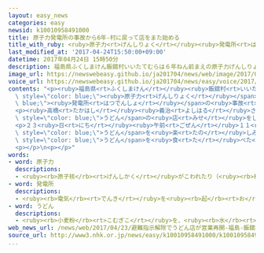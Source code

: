 ```yaml
---
layout: easy_news
categories: easy
newsid: k10010958491000
title: 原子力発電所の事故から6年-村に戻って店をまた始める
title_with_ruby: <ruby>原子力<rt>げんしりょく</rt></ruby><ruby>発電所<rt>はつでんしょ</rt></ruby>の<ruby>事故<rt>じこ</rt></ruby>から６<ruby>年<rt>ねん</rt></ruby>　<ruby>村<rt>むら</rt></ruby>に<ruby>戻<rt>もど</rt></ruby>って<ruby>店<rt>みせ</rt></ruby>をまた<ruby>始<rt>はじ</rt></ruby>める
last_modified_at: '2017-04-24T15:50:00+09:00'
datetime: 2017年04月24日 15時50分
description: 福島県ふくしまけん飯舘村いいたてむらは６年ねん前まえの原子力げんしりょく発電所はつでんしょの事故じこで住すむことができなくなりました。
image_url: https://newswebeasy.github.io/ja201704/news/web/image/2017/04/24/k10010958491000.jpg
voice_url: https://newswebeasy.github.io/ja201704/news/easy/voice/2017/04/24/k10010958491000.mp3
contents: "<p><ruby>福島県<rt>ふくしまけん</rt></ruby><ruby>飯舘村<rt>いいたてむら</rt></ruby>は６<ruby>年<rt>ねん</rt></ruby><ruby>前<rt>まえ</rt></ruby>、<span\
  \ style=\"color: blue;\"><ruby>原子力<rt>げんしりょく</rt></ruby></span><span style=\"color:\
  \ blue;\"><ruby>発電所<rt>はつでんしょ</rt></ruby></span>の<ruby>事故<rt>じこ</rt></ruby>で<ruby>住<rt>す</rt></ruby>むことができなくなりました。<ruby>村<rt>むら</rt></ruby>の<ruby>人<rt>ひと</rt></ruby>たちは<ruby>別<rt>べつ</rt></ruby>の<ruby>市<rt>し</rt></ruby>や<ruby>町<rt>まち</rt></ruby>で<ruby>生活<rt>せいかつ</rt></ruby>をしていますが、<ruby>先月<rt>せんげつ</rt></ruby><ruby>国<rt>くに</rt></ruby>が<ruby>戻<rt>もど</rt></ruby>ってもいいと<ruby>言<rt>い</rt></ruby>って<ruby>飯館村<rt>いいたてむら</rt></ruby>に<ruby>住<rt>す</rt></ruby>むことができるようになりました。</p>\n\
  <p><ruby>高橋<rt>たかはし</rt></ruby><ruby>義治<rt>よしはる</rt></ruby>さんは<ruby>飯館村<rt>いいたてむら</rt></ruby>で６０<ruby>年<rt>ねん</rt></ruby><ruby>続<rt>つづ</rt></ruby>く<span\
  \ style=\"color: blue;\">うどん</span>の<ruby>店<rt>みせ</rt></ruby>をしていました。<ruby>村<rt>むら</rt></ruby>を<ruby>出<rt>で</rt></ruby>たあと<ruby>別<rt>べつ</rt></ruby>の<ruby>市<rt>し</rt></ruby>で<ruby>店<rt>みせ</rt></ruby>をしていましたが、<ruby>村<rt>むら</rt></ruby>に<ruby>戻<rt>もど</rt></ruby>ってまた<ruby>店<rt>みせ</rt></ruby>を<ruby>始<rt>はじ</rt></ruby>めることにしました。</p>\n\
  <p>２３<ruby>日<rt>にち</rt></ruby><ruby>午前<rt>ごぜん</rt></ruby>１１<ruby>時<rt>じ</rt></ruby>に<ruby>店<rt>みせ</rt></ruby>が<ruby>開<rt>あ</rt></ruby>くと、<ruby>村<rt>むら</rt></ruby>に<ruby>戻<rt>もど</rt></ruby>る<ruby>準備<rt>じゅんび</rt></ruby>をしている<ruby>人<rt>ひと</rt></ruby>などが<ruby>来<rt>き</rt></ruby>ました。みんな<ruby>久<rt>ひさ</rt></ruby>しぶりに<ruby>村<rt>むら</rt></ruby>で<ruby>食<rt>た</rt></ruby>べる<span\
  \ style=\"color: blue;\">うどん</span>を<ruby>楽<rt>たの</rt></ruby>しみました。</p>\n<p><ruby>飯館村<rt>いいたてむら</rt></ruby>ではまだ<ruby>食堂<rt>しょくどう</rt></ruby>などの<ruby>店<rt>みせ</rt></ruby>が<ruby>始<rt>はじ</rt></ruby>まっていなくて、<ruby>高橋<rt>たかはし</rt></ruby>さんの<ruby>店<rt>みせ</rt></ruby>が<ruby>最初<rt>さいしょ</rt></ruby>です。<span\
  \ style=\"color: blue;\">うどん</span>を<ruby>食<rt>た</rt></ruby>べた<ruby>女性<rt>じょせい</rt></ruby>は「<ruby>前<rt>まえ</rt></ruby>と<ruby>変<rt>か</rt></ruby>わらない<ruby>味<rt>あじ</rt></ruby>でとてもおいしいです。<ruby>村<rt>むら</rt></ruby>に<ruby>食堂<rt>しょくどう</rt></ruby>があるのはうれしいです」と<ruby>話<rt>はな</rt></ruby>していました。</p>\n\
  <p></p>\n<p></p>"
words:
- word: 原子力
  descriptions:
  - <ruby><rb>原子核</rb><rt>げんしかく</rt></ruby>がこわれたり（<ruby><rb>核分裂</rb><rt>かくぶんれつ</rt></ruby>）、とけあったり（<ruby><rb>核融合</rb><rt>かくゆうごう</rt></ruby>）するときに<ruby><rb>出</rb><rt>で</rt></ruby>る、ものすごく<ruby><rb>大</rb><rt>おお</rt></ruby>きな<ruby><rb>力</rb><rt>ちから</rt></ruby>と<ruby><rb>高</rb><rt>たか</rt></ruby>い<ruby><rb>熱</rb><rt>ねつ</rt></ruby>。<ruby><rb>原子</rb><rt>げんし</rt></ruby>エネルギー。
- word: 発電所
  descriptions:
  - <ruby><rb>電気</rb><rt>でんき</rt></ruby>を<ruby><rb>起</rb><rt>お</rt></ruby>こす<ruby><rb>所</rb><rt>ところ</rt></ruby>。
- word: うどん
  descriptions:
  - <ruby><rb>小麦粉</rb><rt>こむぎこ</rt></ruby>を、<ruby><rb>水</rb><rt>みず</rt></ruby>でこねてうすくのばし、<ruby><rb>細長</rb><rt>ほそなが</rt></ruby>く<ruby><rb>切</rb><rt>き</rt></ruby>ってゆでた<ruby><rb>食</rb><rt>た</rt></ruby>べ<ruby><rb>物</rb><rt>もの</rt></ruby>。
web_news_url: /news/web/2017/04/23/避難指示解除でうどん店が営業再開-福島-飯舘村/
source_url: http://www3.nhk.or.jp/news/easy/k10010958491000/k10010958491000.html
...
```

